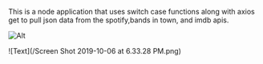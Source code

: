 This is a node application that uses switch case functions along with axios get to pull json data from the spotify,bands in town, and imdb apis.

![Alt]('https://github.com/mwarness/liri-Node-App/blob/master/images/image1.png?raw=true')

![Text](/Screen Shot 2019-10-06 at 6.33.28 PM.png)

